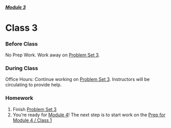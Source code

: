 ##### [Module 3](../../)

# Class 3

### Before Class
No Prep Work. Work away on [Problem Set 3](../problem-set).

### During Class

Office Hours: Continue working on [Problem Set 3](../problem-set). Instructors will be circulating to provide help.

### Homework
1. Finish [Problem Set 3](../problem-set)
2. You're ready for [Module 4](../../../../unit2-advanced-c/module4)! The next step is to start work on the [Prep for Module 4 / Class 1](../../../../unit2-advanced-c/module4/materials/class1-prep)
